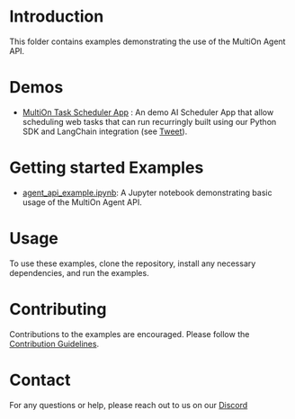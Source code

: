 # Introduction
This folder contains examples demonstrating the use of the MultiOn Agent API.

# Demos
 - [MultiOn Task Scheduler App](https://github.com/MULTI-ON/api/blob/main/examples/task_scheduler) : An demo AI Scheduler App that allow scheduling web tasks  that can run recurringly built using our Python SDK and LangChain integration (see [Tweet](https://x.com/DivGarg9/status/1692613026451542095?s=20)).
   
# Getting started Examples
- [agent_api_example.ipynb](https://github.com/MULTI-ON/api/blob/main/examples/Multion_api_example.ipynb): A Jupyter notebook demonstrating basic usage of the MultiOn Agent API.

   
# Usage
To use these examples, clone the repository, install any necessary dependencies, and run the examples.

# Contributing
Contributions to the examples are encouraged. Please follow the [Contribution Guidelines](https://github.com/MULTI-ON/api/blob/main/CONTRIBUTING.md).

# Contact
For any questions or help, please reach out to us on our [Discord](https://discord.gg/multion)
